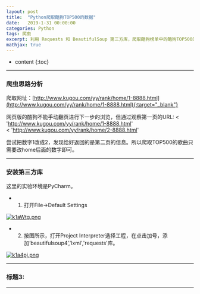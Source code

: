 ```yaml
---
layout: post
title:  "Python爬取酷狗TOP500的数据"
date:   2019-1-31 00:00:00
categories: Python
tags: 爬虫
excerpt: 利用 Requests 和 BeautifulSoup 第三方库，爬取酷狗榜单中的酷狗TOP500的信息
mathjax: true
---
```

* content
{:toc}
---



### 爬虫思路分析

爬取网址：[http://www.kugou.com/yy/rank/home/1-8888.html](http://www.kugou.com/yy/rank/home/1-8888.html){:target="_blank"}

网页版的酷狗不能手动翻页进行下一步的浏览，但通过观察第一页的URL:
< 'http://www.kugou.com/yy/rank/home/1-8888.html'  
< 'http://www.kugou.com/yy/rank/home/2-8888.html'  


尝试把数字1改成2，发现恰好返回的是第二页的信息。所以爬取TOP500的歌曲只需要改home后面的数字即可。




---

### 安装第三方库

这里的实验环境是PyCharm。

- 1. 打开File->Default Settings


[![k1aWtg.png](https://s2.ax1x.com/2019/01/31/k1aWtg.png)](https://imgchr.com/i/k1aWtg)


- 2. 按图所示，打开Project Interpreter选择工程，在点击加号，添加‘beautifulsoup4’,'lxml','requests'库。

[![k1a4pj.png](https://s2.ax1x.com/2019/01/31/k1a4pj.png)](https://imgchr.com/i/k1a4pj)


---

### 标题3:



---
